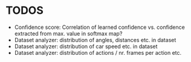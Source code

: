 # TODOS
- Confidence score: Correlation of learned confidence vs. confidence extracted from max. value in softmax map?
- Dataset analyzer: distribution of angles, distances etc. in dataset
- Dataset analyzer: distribution of car speed etc. in dataset
- Dataset analyzer: distribution of actions / nr. frames per action etc.